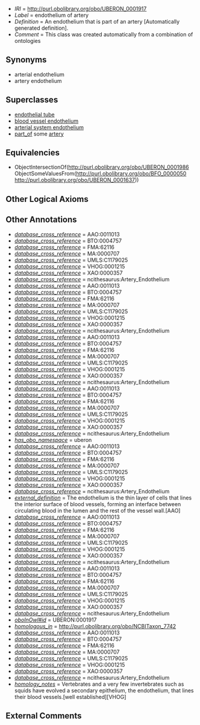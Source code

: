  * *IRI* = http://purl.obolibrary.org/obo/UBERON_0001917
 * *Label* = endothelium of artery
 * *Definition* = An endothelium that is part of an artery [Automatically generated definition].
 * *Comment* = This class was created automatically from a combination of ontologies

## Synonyms

 * arterial endothelium
 * artery endothelium

## Superclasses

 * [endothelial tube](../../UBERON/15/UBERON_0003915.md)
 * [blood vessel endothelium](../../UBERON/38/UBERON_0004638.md)
 * [arterial system endothelium](../../UBERON/00/UBERON_0004700.md)
 * [part_of](../../BFO/50/BFO_0000050.md) some [artery](../../UBERON/37/UBERON_0001637.md)

## Equivalencies

 * ObjectIntersectionOf(<http://purl.obolibrary.org/obo/UBERON_0001986> ObjectSomeValuesFrom(<http://purl.obolibrary.org/obo/BFO_0000050> <http://purl.obolibrary.org/obo/UBERON_0001637>))

## Other Logical Axioms


## Other Annotations

 * *[database_cross_reference](../../ef/oboInOwl#hasDbXref.md)* = AAO:0011013
 * *[database_cross_reference](../../ef/oboInOwl#hasDbXref.md)* = BTO:0004757
 * *[database_cross_reference](../../ef/oboInOwl#hasDbXref.md)* = FMA:62116
 * *[database_cross_reference](../../ef/oboInOwl#hasDbXref.md)* = MA:0000707
 * *[database_cross_reference](../../ef/oboInOwl#hasDbXref.md)* = UMLS:C1179025
 * *[database_cross_reference](../../ef/oboInOwl#hasDbXref.md)* = VHOG:0001215
 * *[database_cross_reference](../../ef/oboInOwl#hasDbXref.md)* = XAO:0000357
 * *[database_cross_reference](../../ef/oboInOwl#hasDbXref.md)* = ncithesaurus:Artery_Endothelium
 * *[database_cross_reference](../../ef/oboInOwl#hasDbXref.md)* = AAO:0011013
 * *[database_cross_reference](../../ef/oboInOwl#hasDbXref.md)* = BTO:0004757
 * *[database_cross_reference](../../ef/oboInOwl#hasDbXref.md)* = FMA:62116
 * *[database_cross_reference](../../ef/oboInOwl#hasDbXref.md)* = MA:0000707
 * *[database_cross_reference](../../ef/oboInOwl#hasDbXref.md)* = UMLS:C1179025
 * *[database_cross_reference](../../ef/oboInOwl#hasDbXref.md)* = VHOG:0001215
 * *[database_cross_reference](../../ef/oboInOwl#hasDbXref.md)* = XAO:0000357
 * *[database_cross_reference](../../ef/oboInOwl#hasDbXref.md)* = ncithesaurus:Artery_Endothelium
 * *[database_cross_reference](../../ef/oboInOwl#hasDbXref.md)* = AAO:0011013
 * *[database_cross_reference](../../ef/oboInOwl#hasDbXref.md)* = BTO:0004757
 * *[database_cross_reference](../../ef/oboInOwl#hasDbXref.md)* = FMA:62116
 * *[database_cross_reference](../../ef/oboInOwl#hasDbXref.md)* = MA:0000707
 * *[database_cross_reference](../../ef/oboInOwl#hasDbXref.md)* = UMLS:C1179025
 * *[database_cross_reference](../../ef/oboInOwl#hasDbXref.md)* = VHOG:0001215
 * *[database_cross_reference](../../ef/oboInOwl#hasDbXref.md)* = XAO:0000357
 * *[database_cross_reference](../../ef/oboInOwl#hasDbXref.md)* = ncithesaurus:Artery_Endothelium
 * *[database_cross_reference](../../ef/oboInOwl#hasDbXref.md)* = AAO:0011013
 * *[database_cross_reference](../../ef/oboInOwl#hasDbXref.md)* = BTO:0004757
 * *[database_cross_reference](../../ef/oboInOwl#hasDbXref.md)* = FMA:62116
 * *[database_cross_reference](../../ef/oboInOwl#hasDbXref.md)* = MA:0000707
 * *[database_cross_reference](../../ef/oboInOwl#hasDbXref.md)* = UMLS:C1179025
 * *[database_cross_reference](../../ef/oboInOwl#hasDbXref.md)* = VHOG:0001215
 * *[database_cross_reference](../../ef/oboInOwl#hasDbXref.md)* = XAO:0000357
 * *[database_cross_reference](../../ef/oboInOwl#hasDbXref.md)* = ncithesaurus:Artery_Endothelium
 * *[has_obo_namespace](../../ce/oboInOwl#hasOBONamespace.md)* = uberon
 * *[database_cross_reference](../../ef/oboInOwl#hasDbXref.md)* = AAO:0011013
 * *[database_cross_reference](../../ef/oboInOwl#hasDbXref.md)* = BTO:0004757
 * *[database_cross_reference](../../ef/oboInOwl#hasDbXref.md)* = FMA:62116
 * *[database_cross_reference](../../ef/oboInOwl#hasDbXref.md)* = MA:0000707
 * *[database_cross_reference](../../ef/oboInOwl#hasDbXref.md)* = UMLS:C1179025
 * *[database_cross_reference](../../ef/oboInOwl#hasDbXref.md)* = VHOG:0001215
 * *[database_cross_reference](../../ef/oboInOwl#hasDbXref.md)* = XAO:0000357
 * *[database_cross_reference](../../ef/oboInOwl#hasDbXref.md)* = ncithesaurus:Artery_Endothelium
 * *[external_definition](../../UBPROP/01/UBPROP_0000001.md)* = The endothelium is the thin layer of cells that lines the interior surface of blood vessels, forming an interface between circulating blood in the lumen and the rest of the vessel wall.[AAO]
 * *[database_cross_reference](../../ef/oboInOwl#hasDbXref.md)* = AAO:0011013
 * *[database_cross_reference](../../ef/oboInOwl#hasDbXref.md)* = BTO:0004757
 * *[database_cross_reference](../../ef/oboInOwl#hasDbXref.md)* = FMA:62116
 * *[database_cross_reference](../../ef/oboInOwl#hasDbXref.md)* = MA:0000707
 * *[database_cross_reference](../../ef/oboInOwl#hasDbXref.md)* = UMLS:C1179025
 * *[database_cross_reference](../../ef/oboInOwl#hasDbXref.md)* = VHOG:0001215
 * *[database_cross_reference](../../ef/oboInOwl#hasDbXref.md)* = XAO:0000357
 * *[database_cross_reference](../../ef/oboInOwl#hasDbXref.md)* = ncithesaurus:Artery_Endothelium
 * *[database_cross_reference](../../ef/oboInOwl#hasDbXref.md)* = AAO:0011013
 * *[database_cross_reference](../../ef/oboInOwl#hasDbXref.md)* = BTO:0004757
 * *[database_cross_reference](../../ef/oboInOwl#hasDbXref.md)* = FMA:62116
 * *[database_cross_reference](../../ef/oboInOwl#hasDbXref.md)* = MA:0000707
 * *[database_cross_reference](../../ef/oboInOwl#hasDbXref.md)* = UMLS:C1179025
 * *[database_cross_reference](../../ef/oboInOwl#hasDbXref.md)* = VHOG:0001215
 * *[database_cross_reference](../../ef/oboInOwl#hasDbXref.md)* = XAO:0000357
 * *[database_cross_reference](../../ef/oboInOwl#hasDbXref.md)* = ncithesaurus:Artery_Endothelium
 * *[oboInOwl#id](../../id/oboInOwl#id.md)* = UBERON:0001917
 * *[homologous_in](../../core#homologous/in/core#homologous_in.md)* = http://purl.obolibrary.org/obo/NCBITaxon_7742
 * *[database_cross_reference](../../ef/oboInOwl#hasDbXref.md)* = AAO:0011013
 * *[database_cross_reference](../../ef/oboInOwl#hasDbXref.md)* = BTO:0004757
 * *[database_cross_reference](../../ef/oboInOwl#hasDbXref.md)* = FMA:62116
 * *[database_cross_reference](../../ef/oboInOwl#hasDbXref.md)* = MA:0000707
 * *[database_cross_reference](../../ef/oboInOwl#hasDbXref.md)* = UMLS:C1179025
 * *[database_cross_reference](../../ef/oboInOwl#hasDbXref.md)* = VHOG:0001215
 * *[database_cross_reference](../../ef/oboInOwl#hasDbXref.md)* = XAO:0000357
 * *[database_cross_reference](../../ef/oboInOwl#hasDbXref.md)* = ncithesaurus:Artery_Endothelium
 * *[homology_notes](../../UBPROP/03/UBPROP_0000003.md)* = Vertebrates and a very few invertebrates such as squids have evolved a secondary epithelium, the endothelium, that lines their blood vessels.[well established][VHOG]

## External Comments

